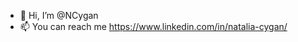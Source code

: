 - 👋 Hi, I’m @NCygan
- 📫 You can reach me https://www.linkedin.com/in/natalia-cygan/ 

<!---
NCygan/NCygan is a ✨ special ✨ repository because its `README.md` (this file) appears on your GitHub profile.
You can click the Preview link to take a look at your changes.
--->
